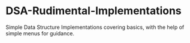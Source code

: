 # DSA-Rudimental-Implementations

Simple Data Structure Implementations covering basics, with the help of simple menus for guidance. 
